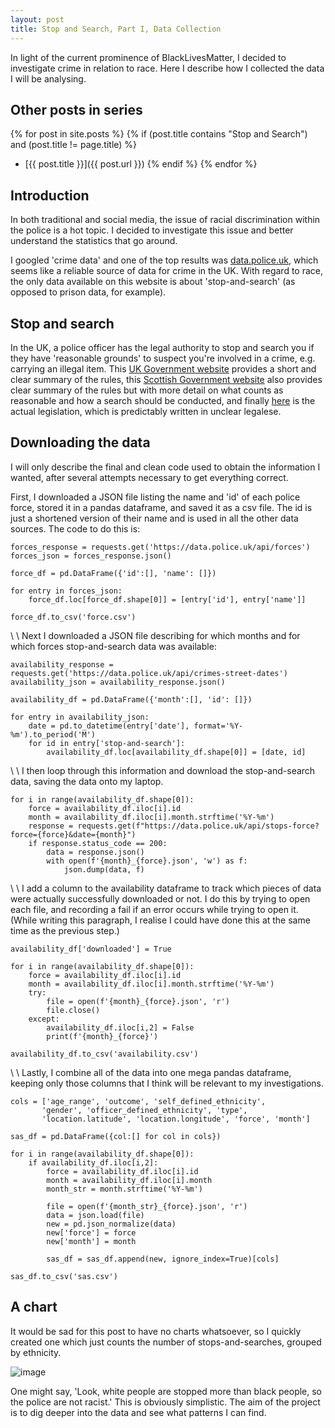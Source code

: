 ```yaml
---
layout: post
title: Stop and Search, Part I, Data Collection
---
```


In light of the current prominence of BlackLivesMatter, I decided to investigate crime in relation to race. Here I describe how I collected the data I will be analysing.


## Other posts in series
{% for post in site.posts %}
{% if (post.title contains "Stop and Search") and (post.title != page.title) %}
* [{{ post.title }}]({{ post.url }})
{% endif %}
{% endfor %}



## Introduction
In both traditional and social media, the issue of racial discrimination within the police is a hot topic. I decided to investigate this issue and better understand the statistics that go around.

I googled 'crime data' and one of the top results was [data.police.uk](data.police.uk), which seems like a reliable source of data for crime in the UK. With regard to race, the only data available on this website is about 'stop-and-search' (as opposed to prison data, for example).



## Stop and search 
In the UK, a police officer has the legal authority to stop and search you if they have 'reasonable grounds' to suspect you're involved in a crime, e.g. carrying an illegal item.  This [UK Government website](https://www.gov.uk/police-powers-to-stop-and-search-your-rights) provides a short and clear summary of the rules, this [Scottish Government website](https://www.gov.scot/publications/guide-stop-search-scotland/) also provides clear summary of the rules but with more detail on what counts as reasonable and how a search should be conducted, and finally [here](http://www.legislation.gov.uk/ukpga/1984/60/part/I) is the actual legislation, which is predictably written in unclear legalese.



## Downloading the data
I will only describe the final and clean code used to obtain the information I wanted, after several attempts necessary to get everything correct. 

First, I downloaded a JSON file listing the name and 'id' of each police force, stored it in a pandas dataframe, and saved it as a csv file. The id is just a shortened version of their name and is used in all the other data sources.  The code to do this is:

~~~
forces_response = requests.get('https://data.police.uk/api/forces')
forces_json = forces_response.json()

force_df = pd.DataFrame({'id':[], 'name': []})

for entry in forces_json:
    force_df.loc[force_df.shape[0]] = [entry['id'], entry['name']]

force_df.to_csv('force.csv')
~~~

\\
\\
Next I downloaded a JSON file describing for which months and for which forces stop-and-search data was available:

```
availability_response = requests.get('https://data.police.uk/api/crimes-street-dates')
availability_json = availability_response.json()

availability_df = pd.DataFrame({'month':[], 'id': []})

for entry in availability_json:
    date = pd.to_datetime(entry['date'], format='%Y-%m').to_period('M')
    for id in entry['stop-and-search']:
        availability_df.loc[availability_df.shape[0]] = [date, id]
```

\\
\\
I then loop through this information and download the stop-and-search data, saving the data onto my laptop.

```
for i in range(availability_df.shape[0]):
    force = availability_df.iloc[i].id
    month = availability_df.iloc[i].month.strftime('%Y-%m')
    response = requests.get(f"https://data.police.uk/api/stops-force?force={force}&date={month}")
    if response.status_code == 200:
        data = response.json()
        with open(f'{month}_{force}.json', 'w') as f:
            json.dump(data, f)
```

\\
\\
I add a column to the availability dataframe to track which pieces of data were actually successfully downloaded or not. I do this by trying to open each file, and recording a fail if an error occurs while trying to open it. (While writing this paragraph, I realise I could have done this at the same time as the previous step.)

```
availability_df['downloaded'] = True

for i in range(availability_df.shape[0]):
    force = availability_df.iloc[i].id
    month = availability_df.iloc[i].month.strftime('%Y-%m')
    try:
        file = open(f'{month}_{force}.json', 'r')
        file.close()
    except:
        availability_df.iloc[i,2] = False
        print(f'{month}_{force}')

availability_df.to_csv('availability.csv')
```

\\
\\
Lastly, I combine all of the data into one mega pandas dataframe, keeping only those columns that I think will be relevant to my investigations.

```
cols = ['age_range', 'outcome', 'self_defined_ethnicity',
       'gender', 'officer_defined_ethnicity', 'type',
       'location.latitude', 'location.longitude', 'force', 'month']

sas_df = pd.DataFrame({col:[] for col in cols})

for i in range(availability_df.shape[0]):
    if availability_df.iloc[i,2]:
        force = availability_df.iloc[i].id
        month = availability_df.iloc[i].month
        month_str = month.strftime('%Y-%m')
        
        file = open(f'{month_str}_{force}.json', 'r')
        data = json.load(file)
        new = pd.json_normalize(data)
        new['force'] = force
        new['month'] = month
        
        sas_df = sas_df.append(new, ignore_index=True)[cols]

sas_df.to_csv('sas.csv')
```


## A chart
It would be sad for this post to have no charts whatsoever, so I quickly created one which just counts the number of stops-and-searches, grouped by ethnicity.

![image](/assets/images/sas1.png)

One might say, 'Look, white people are stopped more than black people, so the police are not racist.' This is obviously simplistic. The aim of the project is to dig deeper into the data and see what patterns I can find.